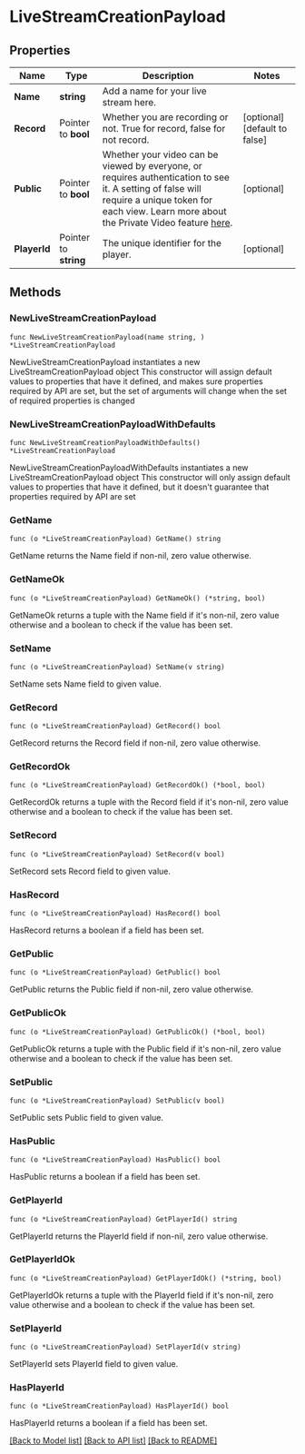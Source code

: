 # LiveStreamCreationPayload

## Properties

Name | Type | Description | Notes
------------ | ------------- | ------------- | -------------
**Name** | **string** | Add a name for your live stream here. | 
**Record** | Pointer to **bool** | Whether you are recording or not. True for record, false for not record. | [optional] [default to false]
**Public** | Pointer to **bool** | Whether your video can be viewed by everyone, or requires authentication to see it. A setting of false will require a unique token for each view. Learn more about the Private Video feature [here](https://docs.api.video/docs/private-videos). | [optional] 
**PlayerId** | Pointer to **string** | The unique identifier for the player. | [optional] 

## Methods

### NewLiveStreamCreationPayload

`func NewLiveStreamCreationPayload(name string, ) *LiveStreamCreationPayload`

NewLiveStreamCreationPayload instantiates a new LiveStreamCreationPayload object
This constructor will assign default values to properties that have it defined,
and makes sure properties required by API are set, but the set of arguments
will change when the set of required properties is changed

### NewLiveStreamCreationPayloadWithDefaults

`func NewLiveStreamCreationPayloadWithDefaults() *LiveStreamCreationPayload`

NewLiveStreamCreationPayloadWithDefaults instantiates a new LiveStreamCreationPayload object
This constructor will only assign default values to properties that have it defined,
but it doesn't guarantee that properties required by API are set

### GetName

`func (o *LiveStreamCreationPayload) GetName() string`

GetName returns the Name field if non-nil, zero value otherwise.

### GetNameOk

`func (o *LiveStreamCreationPayload) GetNameOk() (*string, bool)`

GetNameOk returns a tuple with the Name field if it's non-nil, zero value otherwise
and a boolean to check if the value has been set.

### SetName

`func (o *LiveStreamCreationPayload) SetName(v string)`

SetName sets Name field to given value.


### GetRecord

`func (o *LiveStreamCreationPayload) GetRecord() bool`

GetRecord returns the Record field if non-nil, zero value otherwise.

### GetRecordOk

`func (o *LiveStreamCreationPayload) GetRecordOk() (*bool, bool)`

GetRecordOk returns a tuple with the Record field if it's non-nil, zero value otherwise
and a boolean to check if the value has been set.

### SetRecord

`func (o *LiveStreamCreationPayload) SetRecord(v bool)`

SetRecord sets Record field to given value.

### HasRecord

`func (o *LiveStreamCreationPayload) HasRecord() bool`

HasRecord returns a boolean if a field has been set.

### GetPublic

`func (o *LiveStreamCreationPayload) GetPublic() bool`

GetPublic returns the Public field if non-nil, zero value otherwise.

### GetPublicOk

`func (o *LiveStreamCreationPayload) GetPublicOk() (*bool, bool)`

GetPublicOk returns a tuple with the Public field if it's non-nil, zero value otherwise
and a boolean to check if the value has been set.

### SetPublic

`func (o *LiveStreamCreationPayload) SetPublic(v bool)`

SetPublic sets Public field to given value.

### HasPublic

`func (o *LiveStreamCreationPayload) HasPublic() bool`

HasPublic returns a boolean if a field has been set.

### GetPlayerId

`func (o *LiveStreamCreationPayload) GetPlayerId() string`

GetPlayerId returns the PlayerId field if non-nil, zero value otherwise.

### GetPlayerIdOk

`func (o *LiveStreamCreationPayload) GetPlayerIdOk() (*string, bool)`

GetPlayerIdOk returns a tuple with the PlayerId field if it's non-nil, zero value otherwise
and a boolean to check if the value has been set.

### SetPlayerId

`func (o *LiveStreamCreationPayload) SetPlayerId(v string)`

SetPlayerId sets PlayerId field to given value.

### HasPlayerId

`func (o *LiveStreamCreationPayload) HasPlayerId() bool`

HasPlayerId returns a boolean if a field has been set.


[[Back to Model list]](../README.md#documentation-for-models) [[Back to API list]](../README.md#documentation-for-api-endpoints) [[Back to README]](../README.md)


